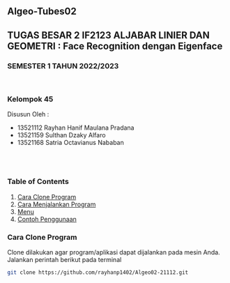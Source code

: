 ## Algeo-Tubes02
## TUGAS BESAR 2 IF2123 ALJABAR LINIER DAN GEOMETRI : Face Recognition dengan Eigenface
### SEMESTER 1 TAHUN 2022/2023
<br>

### Kelompok 45
 Disusun Oleh : 
 - 13521112 Rayhan Hanif Maulana Pradana
 - 13521159 Sulthan Dzaky Alfaro
 - 13521168 Satria Octavianus Nababan
<br>
<br>


### Table of Contents
  1. [Cara Clone Program](#cara-clone-program)
  2. [Cara Menjalankan Program](#cara-menjalankan-program)
  3. [Menu](#menu)
  4. [Contoh Penggunaan](#contoh-penggunaan)

### Cara Clone Program
Clone dilakukan agar program/aplikasi dapat dijalankan pada mesin Anda.
Jalankan perintah berikut pada terminal

```sh
git clone https://github.com/rayhanp1402/Algeo02-21112.git
```